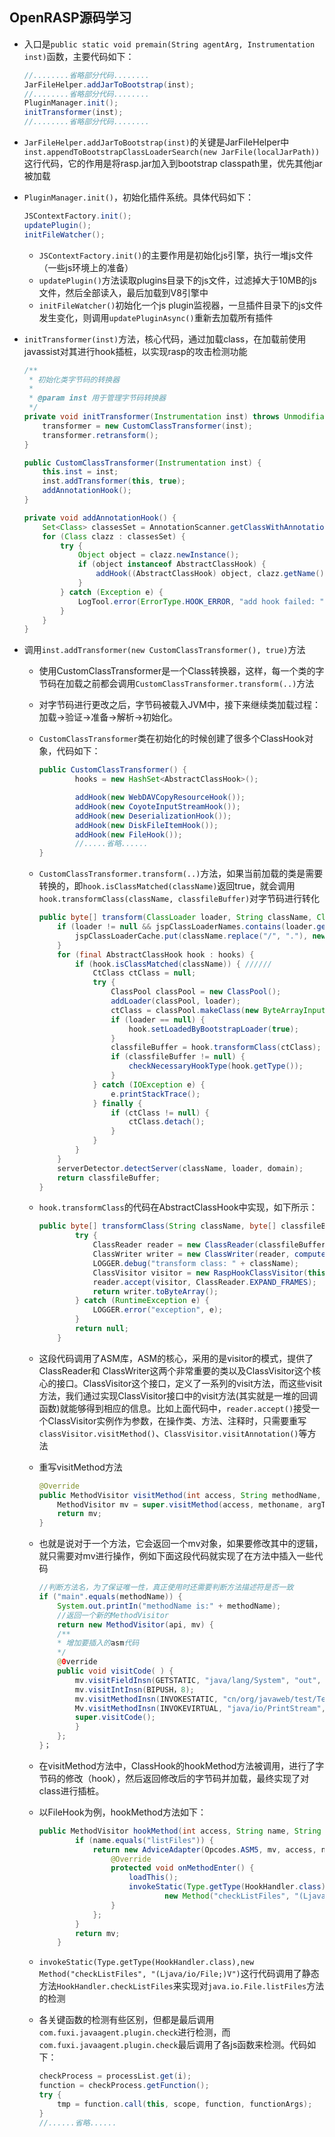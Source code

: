 ## OpenRASP源码学习

* 入口是`public static void premain(String agentArg, Instrumentation inst)`函数，主要代码如下：

  ```java
  //........省略部分代码........
  JarFileHelper.addJarToBootstrap(inst);
  //........省略部分代码........
  PluginManager.init();
  initTransformer(inst);
  //........省略部分代码........
  ```

* `JarFileHelper.addJarToBootstrap(inst)`的关键是JarFileHelper中`inst.appendToBootstrapClassLoaderSearch(new JarFile(localJarPath))`这行代码，它的作用是将rasp.jar加入到bootstrap classpath里，优先其他jar被加载

* `PluginManager.init()`，初始化插件系统。具体代码如下：

  ```java
  JSContextFactory.init();
  updatePlugin();
  initFileWatcher();
  ```

  * `JSContextFactory.init()`的主要作用是初始化js引擎，执行一堆js文件（一些js环境上的准备）
  * `updatePlugin()`方法读取plugins目录下的js文件，过滤掉大于10MB的js文件，然后全部读入，最后加载到V8引擎中
  * `initFileWatcher()`初始化一个js plugin监视器，一旦插件目录下的js文件发生变化，则调用`updatePluginAsync()`重新去加载所有插件

* `initTransformer(inst)`方法，核心代码，通过加载class，在加载前使用javassist对其进行hook插桩，以实现rasp的攻击检测功能

  ```java
  /**
   * 初始化类字节码的转换器
   *
   * @param inst 用于管理字节码转换器
   */
  private void initTransformer(Instrumentation inst) throws UnmodifiableClassException {
      transformer = new CustomClassTransformer(inst);
      transformer.retransform();
  }
  
  public CustomClassTransformer(Instrumentation inst) {
      this.inst = inst;
      inst.addTransformer(this, true);
      addAnnotationHook();
  }
  
  private void addAnnotationHook() {
      Set<Class> classesSet = AnnotationScanner.getClassWithAnnotation(SCAN_ANNOTATION_PACKAGE, HookAnnotation.class);
      for (Class clazz : classesSet) {
          try {
              Object object = clazz.newInstance();
              if (object instanceof AbstractClassHook) {
                  addHook((AbstractClassHook) object, clazz.getName());
              }
          } catch (Exception e) {
              LogTool.error(ErrorType.HOOK_ERROR, "add hook failed: " + e.getMessage(), e);
          }
      }
  }
  ```

* 调用`inst.addTransformer(new CustomClassTransformer(), true)`方法

  * 使用CustomClassTransformer是一个Class转换器，这样，每一个类的字节码在加载之前都会调用`CustomClassTransformer.transform(..)`方法

  * 对字节码进行更改之后，字节码被载入JVM中，接下来继续类加载过程：加载->验证->准备->解析->初始化。

  * `CustomClassTransformer`类在初始化的时候创建了很多个ClassHook对象，代码如下：

    ```java
    public CustomClassTransformer() {
            hooks = new HashSet<AbstractClassHook>();
    
            addHook(new WebDAVCopyResourceHook());
            addHook(new CoyoteInputStreamHook());
            addHook(new DeserializationHook());
            addHook(new DiskFileItemHook());
            addHook(new FileHook());
            //.....省略......
    }
    ```

  * `CustomClassTransformer.transform(..)`方法，如果当前加载的类是需要转换的，即`hook.isClassMatched(className)`返回true，就会调用`hook.transformClass(className, classfileBuffer)`对字节码进行转化

    ```java
    public byte[] transform(ClassLoader loader, String className, Class<?> classBeingRedefined, ProtectionDomain domain, byte[] classfileBuffer) throws IllegalClassFormatException {
        if (loader != null && jspClassLoaderNames.contains(loader.getClass().getName())) {
            jspClassLoaderCache.put(className.replace("/", "."), new WeakReference<ClassLoader>(loader));
        }
        for (final AbstractClassHook hook : hooks) {
            if (hook.isClassMatched(className)) { //////
                CtClass ctClass = null;
                try {
                    ClassPool classPool = new ClassPool();
                    addLoader(classPool, loader);
                    ctClass = classPool.makeClass(new ByteArrayInputStream(classfileBuffer));
                    if (loader == null) {
                        hook.setLoadedByBootstrapLoader(true);
                    }
                    classfileBuffer = hook.transformClass(ctClass); //////
                    if (classfileBuffer != null) {
                        checkNecessaryHookType(hook.getType());
                    }
                } catch (IOException e) {
                    e.printStackTrace();
                } finally {
                    if (ctClass != null) {
                        ctClass.detach();
                    }
                }
            }
        }
        serverDetector.detectServer(className, loader, domain);
        return classfileBuffer;
    }
    ```

  * `hook.transformClass`的代码在AbstractClassHook中实现，如下所示：

    ```java
    public byte[] transformClass(String className, byte[] classfileBuffer) {
            try {
                ClassReader reader = new ClassReader(classfileBuffer);
                ClassWriter writer = new ClassWriter(reader, computeFrames() ? ClassWriter.COMPUTE_FRAMES : ClassWriter.COMPUTE_MAXS);
                LOGGER.debug("transform class: " + className);
                ClassVisitor visitor = new RaspHookClassVisitor(this, writer);
                reader.accept(visitor, ClassReader.EXPAND_FRAMES);
                return writer.toByteArray();
            } catch (RuntimeException e) {
                LOGGER.error("exception", e);
            }
            return null;
        }
    ```

  * 这段代码调用了ASM库，ASM的核心，采用的是visitor的模式，提供了ClassReader和 ClassWriter这两个非常重要的类以及ClassVisitor这个核心的接口。ClassVisitor这个接口，定义了一系列的visit方法，而这些visit方法，我们通过实现ClassVisitor接口中的visit方法(其实就是一堆的回调函数)就能够得到相应的信息。比如上面代码中，`reader.accept()`接受一个ClassVisitor实例作为参数，在操作类、方法、注释时，只需要重写`classVisitor.visitMethod()`、`ClassVisitor.visitAnnotation()`等方法

  * 重写visitMethod方法

    ```java
    @Override
    public MethodVisitor visitMethod(int access, String methodName, String argTypeDesc, String signature, String[] exceptions) {
    	MethodVisitor mv = super.visitMethod(access, methoname, argTypeDesc, signature, exceptions);
    	return mv;
    }
    ```

  * 也就是说对于一个方法，它会返回一个mv对象，如果要修改其中的逻辑，就只需要对mv进行操作，例如下面这段代码就实现了在方法中插入一些代码

    ```java
    //判断方法名，为了保证唯一性，真正使用时还需要判断方法描述符是否一致
    if ("main".equals(methodName)) {
    	System.out.printIn("methodName is:" + methodName);
    	//返回一个新的MethodVisitor
    	return new MethodVisitor(api, mv) {
    	/**
    	* 增加要插入的asm代码
    	*/
    	@0verride
    	public void visitCode( ) {
    		mv.visitFieldInsn(GETSTATIC, "java/lang/System", "out", "Ljava/io/Printstrean;");
    		mv.visitIntInsn(BIPUSH，8);
    		mv.visitMethodInsn(INVOKESTATIC, "cn/org/javaweb/test/TestInsert", "hello", "(I)I", false); //插入一个调用TestInsert类中的hello方法
    		Mv.visitMethodInsn(INVOKEVIRTUAL, "java/io/PrintStream", "println", "(I)V", false);
    		super.visitCode();
    		}
    	};
    }；
    ```

  * 在visitMethod方法中，ClassHook的hookMethod方法被调用，进行了字节码的修改（hook），然后返回修改后的字节码并加载，最终实现了对class进行插桩。

  * 以FileHook为例，hookMethod方法如下：

    ```java
    public MethodVisitor hookMethod(int access, String name, String desc, String signature, String[] exceptions, MethodVisitor mv) {
            if (name.equals("listFiles")) {
                return new AdviceAdapter(Opcodes.ASM5, mv, access, name, desc) {
                    @Override
                    protected void onMethodEnter() {
                        loadThis();
                        invokeStatic(Type.getType(HookHandler.class),
                                new Method("checkListFiles", "(Ljava/io/File;)V"));
                    }
                };
            }
            return mv;
        }
    ```

  * `invokeStatic(Type.getType(HookHandler.class),new Method("checkListFiles", "(Ljava/io/File;)V")`这行代码调用了静态方法`HookHandler.checkListFiles`来实现对`java.io.File.listFiles`方法的检测

  * 各关键函数的检测有些区别，但都是最后调用`com.fuxi.javaagent.plugin.check`进行检测，而`com.fuxi.javaagent.plugin.check`最后调用了各js函数来检测。代码如下：

    ```java
    checkProcess = processList.get(i);
    function = checkProcess.getFunction();
    try {
        tmp = function.call(this, scope, function, functionArgs);
    } 
    //......省略......
    ```

